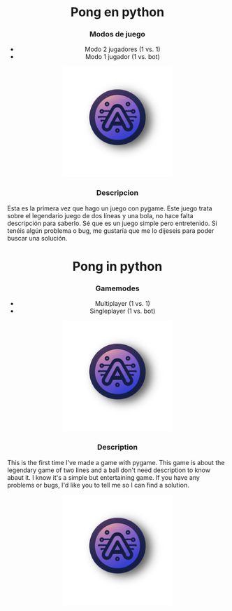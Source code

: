 <h1 align="center"> Pong en python </h1>

<h3 align="center"> Modos de juego </h5>
<div align="center">
<ul>
    <li>Modo 2 jugadores (1 vs. 1)</li>
    <li>Modo 1 jugador (1 vs. bot)</li>
</ul>
</div>
<div align="center">
<img src="logo.png" width="50%">
</div>

<h3 align="center">Descripcion</h3>

<p>Esta es la primera vez que hago un juego con pygame. Este juego trata sobre el legendario juego de dos líneas y una bola, no hace falta descripción para saberlo. Sé que es un juego simple pero entretenido. Si tenéis algún problema o bug, me gustaría que me lo dijeseis para poder buscar una solución.
</p>

<h1 align="center"> Pong in python </h1>

<h3 align="center"> Gamemodes </h5>
<div align="center">
<ul align="center">
    <li>Multiplayer (1 vs. 1)</li>
    <li>Singleplayer (1 vs. bot)</li>
</ul>
</div>
<div align="center">
<img src="logo.png" width="50%">
</div>


<h3 align="center">Description</h3>

<p>This is the first time I've made a game with pygame. This game is about the legendary game of two lines and a ball don't need description to know abaut it. I know it's a simple but entertaining game. If you have any problems or bugs, I'd like you to tell me so I can find a solution.
</p>

<div align="center">
<img src="logo.png" width="50%">
</div>
